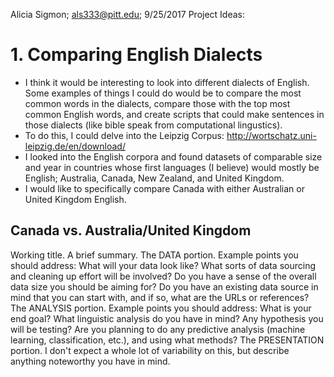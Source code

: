 Alicia Sigmon; als333@pitt.edu; 9/25/2017
Project Ideas:

# 1. Comparing English Dialects
 - I think it would be interesting to look into different dialects of English. Some examples of things I could do would be to compare the most common words in the dialects, compare those with the top most common English words, and create scripts that could make sentences in those dialects (like bible speak from computational lingustics).
 - To do this, I could delve into the Leipzig Corpus: http://wortschatz.uni-leipzig.de/en/download/ 
 - I looked into the English corpora and found datasets of comparable size and year in countries whose first languages (I believe) would mostly be English; Australia, Canada, New Zealand, and United Kingdom. 
 - I would like to specifically compare Canada with either Australian or United Kingdom English.


## Canada vs. Australia/United Kingdom

Working title.
A brief summary.
The DATA portion. Example points you should address: What will your data look like? What sorts of data sourcing and cleaning up effort will be involved? Do you have a sense of the overall data size you should be aiming for? Do you have an existing data source in mind that you can start with, and if so, what are the URLs or references?
The ANALYSIS portion. Example points you should address: What is your end goal? What linguistic analysis do you have in mind? Any hypothesis you will be testing? Are you planning to do any predictive analysis (machine learning, classification, etc.), and using what methods?
The PRESENTATION portion. I don't expect a whole lot of variability on this, but describe anything noteworthy you have in mind.
